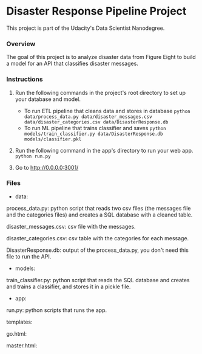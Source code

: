 # Disaster Response Pipeline Project

This project is part of the Udacity's Data Scientist Nanodegree.

### Overview

The goal of this project is to analyze disaster data from Figure Eight to build a model for an API that classifies disaster messages. 


### Instructions

1. Run the following commands in the project's root directory to set up your database and model.

    - To run ETL pipeline that cleans data and stores in database
        `python data/process_data.py data/disaster_messages.csv data/disaster_categories.csv data/DisasterResponse.db`
    - To run ML pipeline that trains classifier and saves
        `python models/train_classifier.py data/DisasterResponse.db models/classifier.pkl`

2. Run the following command in the app's directory to run your web app.
    `python run.py`

3. Go to http://0.0.0.0:3001/

### Files

- data:

process_data.py: python script that reads two csv files (the messages file and the categories files) and creates a SQL
                 database with a cleaned table.

disaster_messages.csv: csv file with the messages.

disaster_categories.csv: csv table with the categories for each message.

DisasterResponse.db: output of the process_data.py, you don't need this file to run the API.

- models:

train_classifier.py: python script that reads the SQL database and creates and trains a classifier, and stores it in
                     a pickle file.
                     
- app:

run.py: python scripts that runs the app.

templates:

   go.html:

   master.html:

